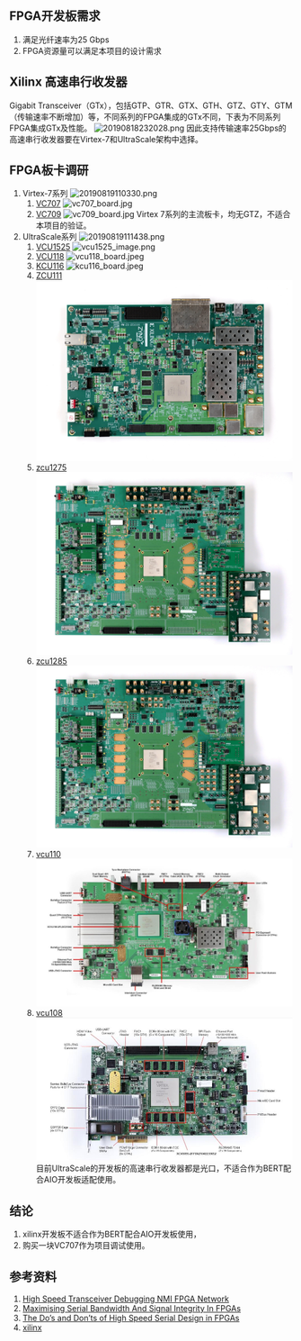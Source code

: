 ## FPGA开发板需求
1. 满足光纤速率为25 Gbps
2. FPGA资源量可以满足本项目的设计需求

## Xilinx 高速串行收发器
Gigabit Transceiver（GTx），包括GTP、GTR、GTX、GTH、GTZ、GTY、GTM（传输速率不断增加）等，不同系列的FPGA集成的GTx不同，下表为不同系列FPGA集成GTx及性能。
![20190818232028.png](https://i.loli.net/2019/08/18/9LzOoP7xywnqEuA.png)
因此支持传输速率25Gbps的高速串行收发器要在Virtex-7和UltraScale架构中选择。

## FPGA板卡调研
1. Virtex-7系列
   ![20190819110330.png](https://i.loli.net/2019/08/19/AMHWU9ufYlDVFOi.png)
   1. [VC707](https://www.xilinx.com/products/boards-and-kits/ek-v7-vc707-g.html)
   ![vc707_board.jpg](https://i.loli.net/2019/08/19/ywOdP21LKD3x78X.jpg)
   1. [VC709](https://www.xilinx.com/products/boards-and-kits/dk-v7-vc709-g.html)
    ![vc709_board.jpg](https://i.loli.net/2019/08/19/Ue1QqWXRz5OCJif.jpg)
Virtex 7系列的主流板卡，均无GTZ，不适合本项目的验证。
2. UltraScale系列
   ![20190819111438.png](https://i.loli.net/2019/08/19/qXOS2uIEmNQA6s3.png)
   1. [VCU1525](https://www.xilinx.com/products/boards-and-kits/vcu1525-a.html)
   ![vcu1525_image.png](https://i.loli.net/2019/08/19/hyVQxDaMficgqSp.png)
   2. [VCU118](https://www.xilinx.com/products/boards-and-kits/vcu118.html)
   ![vcu118_board.jpeg](https://i.loli.net/2019/08/19/KqPfFE8Gnblsegi.jpg)
   3. [KCU116](https://www.xilinx.com/products/boards-and-kits/ek-u1-kcu116-g.html)
   ![kcu116_board.jpeg](https://i.loli.net/2019/08/19/uhm9wDlCGLTFgrB.jpg)
   4. [ZCU111](https://www.xilinx.com/products/boards-and-kits/zcu111.html)
   ![zcu](zcu111_board.jpg)
   5. [zcu1275](https://www.xilinx.com/zcu1275)
   ![zcu1275](zcu1275_board.jpg)
   6. [zcu1285](https://www.xilinx.com/products/boards-and-kits/zcu1285.html)
   ![zcu1285](zcu1285_board.jpg)
   7. [vcu110](https://www.xilinx.com/products/boards-and-kits/dk-u1-vcu110-g.html)
   ![vcu110](vcu110_board.jpg)
   8. [vcu108](https://www.xilinx.com/products/boards-and-kits/ek-u1-vcu108-g.html)
   ![vcu108](vcu108_board.jpg)
目前UltraScale的开发板的高速串行收发器都是光口，不适合作为BERT配合AIO开发板适配使用。

## 结论
1. xilinx开发板不适合作为BERT配合AIO开发板使用，
2. 购买一块VC707作为项目调试使用。

## 参考资料
1. [High Speed Transceiver Debugging
NMI FPGA Network](https://nmi.org.uk/wp-content/uploads/2015/06/Xilinx-Transceiver-Debug-2015_V2-1.pdf)
2. [Maximising Serial Bandwidth
And Signal Integrity In FPGAs](https://www.keysight.com/upload/cmc_upload/All/Xilinx_Maximising_SerilBandwidthAndSignaIntegrityInFPGAs.pdf)
3. [The Do’s and Don’ts of
High Speed Serial Design in FPGAs](https://www.keysight.com/upload/cmc_upload/All/5XilinxTheDos.pdf)
4. [xilinx](https://www.xilinx.com/products/boards-and-kits)